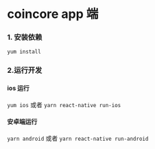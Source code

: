 # coincore app 端

### 1. 安装依赖
`yum install`

### 2.运行开发

#### ios 运行
`yum ios`
或者
`yarn react-native run-ios`

#### 安卓端运行 
`yarn android`
或者
`yarn react-native run-android`